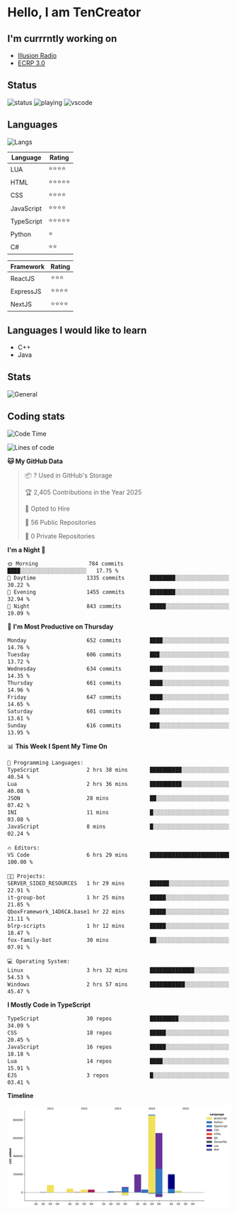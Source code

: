 # Hello, I am TenCreator

## I'm currrntly working on
- [Illusion Radio](https://illusionradio.co.uk/)
- [ECRP 3.0](http://github.com/Emerald-Coast-Roleplay/)

## Status
![status](https://api.statusbadges.me/badge/status/518334475038359555?simple=true&style=for-the-badge)
![playing](https://api.statusbadges.me/badge/playing/518334475038359555?style=for-the-badge)
![vscode](https://api.statusbadges.me/badge/vscode/518334475038359555?style=for-the-badge)

## Languages
![Langs](https://github-readme-stats.vercel.app/api/top-langs/?username=tencreator&layout=compact&theme=radical)


|Language|Rating|
|--------|------|
|LUA|⭐️⭐️⭐️⭐️|
|HTML|⭐️⭐️⭐️⭐️⭐️|
|CSS|⭐️⭐️⭐️⭐️|
|JavaScript|⭐️⭐️⭐️⭐️|
|TypeScript|⭐️⭐️⭐️⭐️⭐️|
|Python|⭐️|
|C#|⭐️⭐️ |

|Framework|Rating|
|--------|------|
|ReactJS|⭐️⭐️⭐|
|ExpressJS|⭐️⭐️⭐️⭐️|
|NextJS|⭐️⭐️⭐⭐️|

## Languages I would like to learn
- C++
- Java

## Stats
![General](https://github-readme-stats.vercel.app/api?username=tencreator&show_icons=true&theme=radical)

## Coding stats

<!--START_SECTION:waka-->
![Code Time](http://img.shields.io/badge/Code%20Time-544%20hrs%2021%20mins-blue)

![Lines of code](https://img.shields.io/badge/From%20Hello%20World%20I%27ve%20Written-2.2%20million%20lines%20of%20code-blue)

**🐱 My GitHub Data** 

> 📦 ? Used in GitHub's Storage 
 > 
> 🏆 2,405 Contributions in the Year 2025
 > 
> 💼 Opted to Hire
 > 
> 📜 56 Public Repositories 
 > 
> 🔑 0 Private Repositories 
 > 
**I'm a Night 🦉** 

```text
🌞 Morning                784 commits         ████░░░░░░░░░░░░░░░░░░░░░   17.75 % 
🌆 Daytime                1335 commits        ████████░░░░░░░░░░░░░░░░░   30.22 % 
🌃 Evening                1455 commits        ████████░░░░░░░░░░░░░░░░░   32.94 % 
🌙 Night                  843 commits         █████░░░░░░░░░░░░░░░░░░░░   19.09 % 
```
📅 **I'm Most Productive on Thursday** 

```text
Monday                   652 commits         ████░░░░░░░░░░░░░░░░░░░░░   14.76 % 
Tuesday                  606 commits         ███░░░░░░░░░░░░░░░░░░░░░░   13.72 % 
Wednesday                634 commits         ████░░░░░░░░░░░░░░░░░░░░░   14.35 % 
Thursday                 661 commits         ████░░░░░░░░░░░░░░░░░░░░░   14.96 % 
Friday                   647 commits         ████░░░░░░░░░░░░░░░░░░░░░   14.65 % 
Saturday                 601 commits         ███░░░░░░░░░░░░░░░░░░░░░░   13.61 % 
Sunday                   616 commits         ███░░░░░░░░░░░░░░░░░░░░░░   13.95 % 
```


📊 **This Week I Spent My Time On** 

```text
💬 Programming Languages: 
TypeScript               2 hrs 38 mins       ██████████░░░░░░░░░░░░░░░   40.54 % 
Lua                      2 hrs 36 mins       ██████████░░░░░░░░░░░░░░░   40.08 % 
JSON                     28 mins             ██░░░░░░░░░░░░░░░░░░░░░░░   07.42 % 
INI                      11 mins             █░░░░░░░░░░░░░░░░░░░░░░░░   03.08 % 
JavaScript               8 mins              █░░░░░░░░░░░░░░░░░░░░░░░░   02.24 % 

🔥 Editors: 
VS Code                  6 hrs 29 mins       █████████████████████████   100.00 % 

🐱‍💻 Projects: 
SERVER_SIDED_RESOURCES   1 hr 29 mins        ██████░░░░░░░░░░░░░░░░░░░   22.91 % 
it-group-bot             1 hr 25 mins        █████░░░░░░░░░░░░░░░░░░░░   21.85 % 
QboxFramework_14D6CA.base1 hr 22 mins        █████░░░░░░░░░░░░░░░░░░░░   21.11 % 
blrp-scripts             1 hr 12 mins        █████░░░░░░░░░░░░░░░░░░░░   18.47 % 
fox-family-bot           30 mins             ██░░░░░░░░░░░░░░░░░░░░░░░   07.91 % 

💻 Operating System: 
Linux                    3 hrs 32 mins       ██████████████░░░░░░░░░░░   54.53 % 
Windows                  2 hrs 57 mins       ███████████░░░░░░░░░░░░░░   45.47 % 
```

**I Mostly Code in TypeScript** 

```text
TypeScript               30 repos            █████████░░░░░░░░░░░░░░░░   34.09 % 
CSS                      18 repos            █████░░░░░░░░░░░░░░░░░░░░   20.45 % 
JavaScript               16 repos            █████░░░░░░░░░░░░░░░░░░░░   18.18 % 
Lua                      14 repos            ████░░░░░░░░░░░░░░░░░░░░░   15.91 % 
EJS                      3 repos             █░░░░░░░░░░░░░░░░░░░░░░░░   03.41 % 
```



**Timeline**

![Lines of Code chart](https://raw.githubusercontent.com/tencreator/tencreator/main/assets/bar_graph.png)


<!--END_SECTION:waka-->
